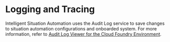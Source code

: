 <!-- loioc7544a3d181441348511ed3e1740c8b6 -->

# Logging and Tracing

Intelligent Situation Automation uses the Audit Log service to save changes to situation automation configurations and onboarded system. For more information, refer to [Audit Log Viewer for the Cloud Foundry Environment](https://help.sap.com/viewer/65de2977205c403bbc107264b8eccf4b/Cloud/en-US/e3baa5f1a0c64c44aac8ab3ea3d1b500.html).

